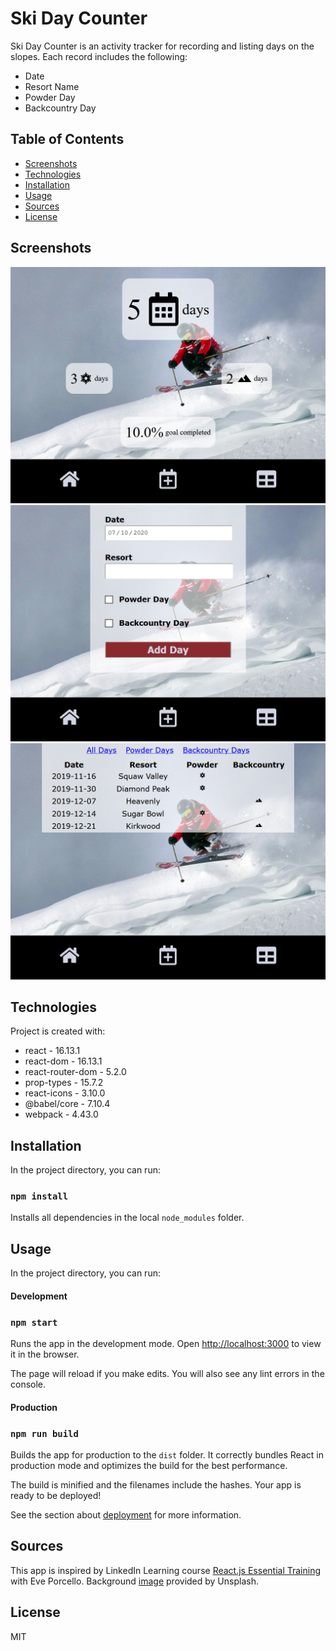 # Ski Day Counter

Ski Day Counter is an activity tracker for recording and listing days on the slopes.
Each record includes the following:

- Date
- Resort Name
- Powder Day
- Backcountry Day

## Table of Contents

- [Screenshots](https://github.com/jasonranney/ski-day-counter#screenshots)
- [Technologies](https://github.com/jasonranney/ski-day-counter#technologies)
- [Installation](https://github.com/jasonranney/ski-day-counter#installation)
- [Usage](https://github.com/jasonranney/ski-day-counter#usage)
- [Sources](https://github.com/jasonranney/ski-day-counter#sources)
- [License](https://github.com/jasonranney/ski-day-counter#license)

## Screenshots

![Image of Home](https://github.com/jasonranney/ski-day-counter/blob/master/docs/screenshots/home.png)
![Imaage of Add Day](https://github.com/jasonranney/ski-day-counter/blob/master/docs/screenshots/add-day.png)
![Image of List Days](https://github.com/jasonranney/ski-day-counter/blob/master/docs/screenshots/list-days.png)

## Technologies

Project is created with:

- react - 16.13.1
- react-dom - 16.13.1
- react-router-dom - 5.2.0
- prop-types - 15.7.2
- react-icons - 3.10.0
- @babel/core - 7.10.4
- webpack - 4.43.0

## Installation

In the project directory, you can run:

### `npm install`

Installs all dependencies in the local `node_modules` folder.

## Usage

In the project directory, you can run:

#### Development

### `npm start`

Runs the app in the development mode.
Open [http://localhost:3000](http://localhost:3000) to view it in the browser.

The page will reload if you make edits.
You will also see any lint errors in the console.

#### Production

### `npm run build`

Builds the app for production to the `dist` folder.
It correctly bundles React in production mode and optimizes the build for the best performance.

The build is minified and the filenames include the hashes.
Your app is ready to be deployed!

See the section about [deployment](https://facebook.github.io/create-react-app/docs/deployment) for more information.

## Sources

This app is inspired by LinkedIn Learning course [React.js Essential Training](https://www.linkedin.com/learning/react-js-essential-training-3) with Eve Porcello.
Background [image](https://unsplash.com/photos/f6Tht3FGBVc) provided by Unsplash.

## License

MIT
